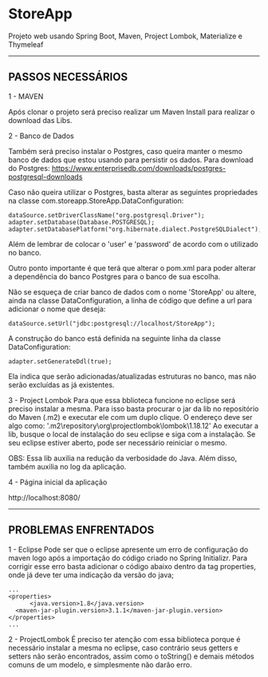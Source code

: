 # StoreApp
Projeto web usando Spring Boot, Maven, Project Lombok, Materialize e Thymeleaf

----------------------
PASSOS NECESSÁRIOS
----------------------
1 - MAVEN

Após clonar o projeto será preciso realizar um Maven Install para realizar o download das Libs.

2 - Banco de Dados

Também será preciso instalar o Postgres, caso queira manter o mesmo banco de dados que estou usando para persistir os dados.
Para download do Postgres: https://www.enterprisedb.com/downloads/postgres-postgresql-downloads

Caso não queira utilizar o Postgres, basta alterar as seguintes propriedades na classe com.storeapp.StoreApp.DataConfiguration:

```
dataSource.setDriverClassName("org.postgresql.Driver");
adapter.setDatabase(Database.POSTGRESQL);
adapter.setDatabasePlatform("org.hibernate.dialect.PostgreSQLDialect");
```

Além de lembrar de colocar o 'user' e 'password' de acordo com o utilizado no banco.

Outro ponto importante é que terá que alterar o pom.xml para poder alterar a dependência do banco Postgres para o banco de sua escolha.

Não se esqueça de criar banco de dados com o nome 'StoreApp' ou altere, ainda na classe DataConfiguration, a linha de código que define a url para adicionar o nome que deseja:

```
dataSource.setUrl("jdbc:postgresql://localhost/StoreApp");
```

A construção do banco está definida na seguinte linha da classe DataConfiguration:

```
adapter.setGenerateDdl(true);
```

Ela indica que serão adicionadas/atualizadas estruturas no banco, mas não serão excluídas as já existentes.

3 - Project Lombok
  Para que essa bblioteca funcione no eclipse será preciso instalar a mesma.
  Para isso basta procurar o jar da lib no repositório do Maven (.m2) e executar ele com um duplo clique. O endereço deve ser algo como: '\.m2\repository\org\projectlombok\lombok\1.18.12'
  Ao executar a lib, busque o local de instalação do seu eclipse e siga com a instalação.
  Se seu eclipse estiver aberto, pode ser necessário reiniciar o mesmo.

OBS: Essa lib auxilia na redução da verbosidade do Java. Além disso, também auxilia no log da aplicação.

4 - Página inicial da aplicação

http://localhost:8080/

----------------------
PROBLEMAS ENFRENTADOS
----------------------
1 - Eclipse
  Pode ser que o eclipse apresente um erro de configuração do maven logo após a importação do código criado no Spring Initializr.
  Para corrigir esse erro basta adicionar o código abaixo dentro da tag properties, onde já deve ter uma indicação da versão do java;
  
  ```
  ...
  <properties>
		<java.version>1.8</java.version>
    <maven-jar-plugin.version>3.1.1</maven-jar-plugin.version>
  </properties>
  ...
  ```
2 - ProjectLombok
  É preciso ter atenção com essa biblioteca porque é necessário instalar a mesma no eclipse, caso contrário seus getters e setters não serão encontrados, assim como o toString() e demais métodos comuns de um modelo, e simplesmente não darão erro.
